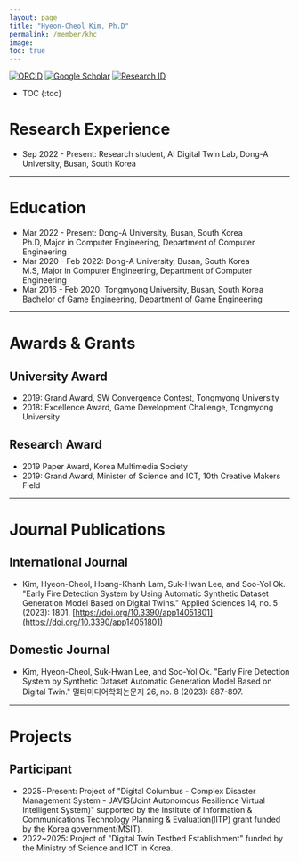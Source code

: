 ```yaml
---
layout: page
title: "Hyeon-Cheol Kim, Ph.D"
permalink: /member/khc
image: 
toc: true
---
```


[![ORCID](https://img.shields.io/badge/ORCID-A6CE39?style=flat-square&logo=ORCID&logoColor=white)](https://orcid.org/0009-0000-8074-7750) 
[![Google Scholar](https://img.shields.io/badge/Google%20Scholar-4285F4?style=flat-square&logo=Google+Scholar&logoColor=white)](https://scholar.google.co.kr/citations?user=SzBWb88AAAAJ&hl=ko)
[![Research ID](https://img.shields.io/badge/Research%20ID-gray?style=flat-square)](https://www.researchid.co/rid110093)

* TOC
{:toc}

# Research Experience

* Sep 2022 - Present: Research student, AI Digital Twin Lab, Dong-A University, Busan, South Korea

***

# Education

* Mar 2022 - Present: Dong-A University, Busan, South Korea <br> Ph.D, Major in Computer Engineering, Department of Computer Engineering
* Mar 2020 - Feb 2022: Dong-A University, Busan, South Korea <br> M.S, Major in Computer Engineering, Department of Computer Engineering
* Mar 2016 - Feb 2020: Tongmyong University, Busan, South Korea <br> Bachelor of Game Engineering, Department of Game Engineering

***

# Awards & Grants
## University Award

* 2019: Grand Award, SW Convergence Contest, Tongmyong University
* 2018: Excellence Award, Game Development Challenge, Tongmyong University

## Research Award

* 2019 Paper Award, Korea Multimedia Society
* 2019: Grand Award, Minister of Science and ICT, 10th Creative Makers Field

***

# Journal Publications
 
## International Journal
* Kim, Hyeon-Cheol, Hoang-Khanh Lam, Suk-Hwan Lee, and Soo-Yol Ok. "Early Fire Detection System by Using Automatic Synthetic Dataset Generation Model Based on Digital Twins." Applied Sciences 14, no. 5 (2023): 1801. [https://doi.org/10.3390/app14051801](https://doi.org/10.3390/app14051801)

## Domestic Journal
* Kim, Hyeon-Cheol, Suk-Hwan Lee, and Soo-Yol Ok. "Early Fire Detection System by Synthetic Dataset Automatic Generation Model Based on Digital Twin." 멀티미디어학회논문지 26, no. 8 (2023): 887-897.

***

# Projects

## Participant
* 2025~Present: Project of "Digital Columbus - Complex Disaster Management System - JAVIS(Joint Autonomous Resilience Virtual Intelligent System)" supported by the Institute of Information & Communications Technology Planning & Evaluation(IITP) grant funded by the Korea government(MSIT).
* 2022~2025: Project of "Digital Twin Testbed Establishment" funded by the Ministry of Science and ICT in Korea.


